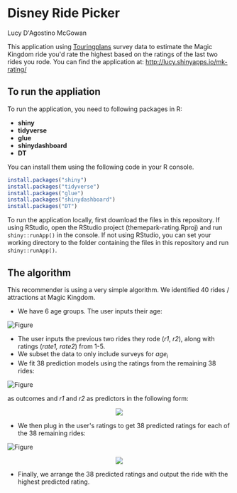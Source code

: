 # Disney Ride Picker
Lucy D'Agostino McGowan

This application using [Touringplans](https://touringplans.com) survey data to estimate the Magic Kingdom ride you'd rate the highest based on the ratings of the last two rides you rode. 
You can find the application at: http://lucy.shinyapps.io/mk-rating/

## To run the appliation

To run the application, you need to following packages in R:

* **shiny**
* **tidyverse**
* **glue**
* **shinydashboard**
* **DT**

You can install them using the following code in your R console.

```r
install.packages("shiny")
install.packages("tidyverse")
install.packages("glue")
install.packages("shinydashboard")
install.packages("DT")
```

To run the application locally, first download the files in this repository. If using RStudio, open the RStudio project (themepark-rating.Rproj) and run `shiny::runApp()` in the console. If not using RStudio, you can set your working directory to the folder containing the files in this repository and run `shiny::runApp()`.

## The algorithm

This recommender is using a very simple algorithm. We identified 40 rides / attractions at Magic Kingdom. 

* We have 6 age groups. The user inputs their age:

![Figure](https://latex.codecogs.com/svg.image?(age_i\textrm{&space;for&space;}i=1,\dots,6))

* The user inputs the previous two rides they rode (*r1*, *r2*), along with ratings (*rate1, rate2*) from 1-5. 
* We subset the data to only include surveys for *age<sub>i</sub>*
* We fit 38 prediction models using the ratings from the remaining 38 rides:

![Figure](https://latex.codecogs.com/svg.image?(ride_j\in1-5\textrm{&space;for&space;}j=1,\dots,38))

as outcomes and *r1* and *r2* as predictors in the following form:

<center>
<img src="https://latex.codecogs.com/png.image?\dpi{110}&space;\bg_white&space;y_j=\alpha_j+\beta_{1j}r_1+\beta_{2j}r_2+\beta_{3j}r_1\times{r_2}+\varepsilon)"></img>
</center>

* We then plug in the user's ratings to get 38 predicted ratings for each of the 38 remaining rides:

![Figure](https://latex.codecogs.com/svg.image?(\hat{y}_j\textrm{&space;for&space;}j=1,\dots,38))

<center>

<img src="https://latex.codecogs.com/png.image?\dpi{110}&space;\bg_white&space;\hat{y}_j = \hat\alpha_j+\hat\beta_{1j}rate_1+\hat\beta_{2j}rate_2+\hat\beta_{3j}rate_1\times{rate_2})"></img>

</center>

* Finally, we arrange the 38 predicted ratings and output the ride with the highest predicted rating. 

